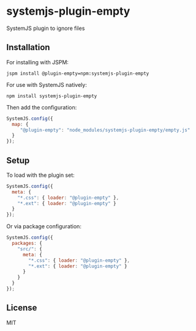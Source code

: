 # systemjs-plugin-empty
SystemJS plugin to ignore files

## Installation
For installing with JSPM:

```
jspm install @plugin-empty=npm:systemjs-plugin-empty
```

For use with SystemJS natively:

```
npm install systemjs-plugin-empty
```

Then add the configuration:

```js
SystemJS.config({
  map: {
     "@plugin-empty": "node_modules/systemjs-plugin-empty/empty.js"
  }
});
```

## Setup
To load with the plugin set:

```js
SystemJS.config({
  meta: {
    "*.css": { loader: "@plugin-empty" },
    "*.ext": { loader: "@plugin-empty" }
  }
});
```

Or via package configuration:

```js
SystemJS.config({
  packages: {
    "src/": {
      meta: {
        "*.css": { loader: "@plugin-empty" },
        "*.ext": { loader: "@plugin-empty" }
      }
    }
  }
});
```

## License
MIT

